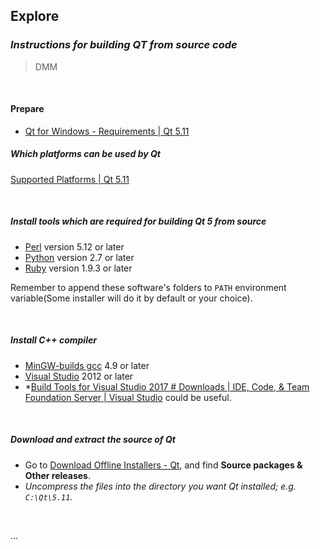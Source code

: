 ## Explore

### *Instructions for building QT from source code*

> DMM

<br/>

#### Prepare

- [Qt for Windows - Requirements | Qt 5.11](http://doc.qt.io/qt-5/windows-requirements.html)

##### Which platforms can be used by Qt

[Supported Platforms | Qt 5.11](http://doc.qt.io/qt-5/supported-platforms.html)

<br/>

##### Install tools which are required for building Qt 5 from source

- [Perl](https://www.activestate.com/activeperl/downloads) version 5.12 or later
- [Python](https://www.python.org/downloads/windows/) version 2.7 or later
- [Ruby](https://rubyinstaller.org/downloads/) version 1.9.3 or later

Remember to append these software's folders to ```PATH``` environment variable(Some installer will do it by default or your choice).

<br/>

##### Install C++ compiler

- [MinGW-builds gcc](http://mingw-w64.org/doku.php/download/mingw-builds) 4.9 or later
- [Visual Studio](https://visualstudio.microsoft.com/) 2012 or later
- \*[Build Tools for Visual Studio 2017 # Downloads | IDE, Code, &amp; Team Foundation Server | Visual Studio](https://visualstudio.microsoft.com/downloads/#build-tools-for-visual-studio-2017) could be useful.

<br/>

##### Download and extract the source of Qt

- Go to [Download Offline Installers - Qt](https://www1.qt.io/offline-installers/?hsLang=en), and find **Source packages & Other releases**.
- *Uncompress the files into the directory you want Qt installed; e.g. ```C:\Qt\5.11```.*

<br/>

...
